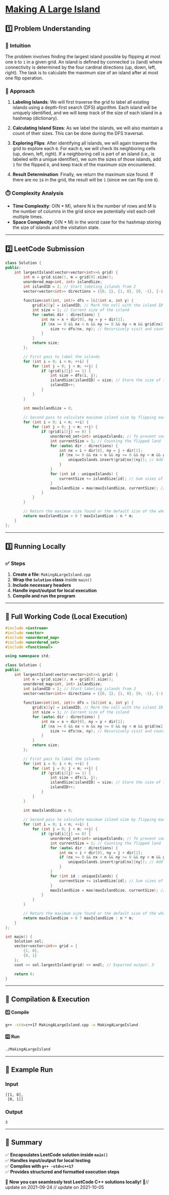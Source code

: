 # **[Making A Large Island](https://leetcode.com/problems/making-a-large-island/description/)**  

## **1️⃣ Problem Understanding**  
### **📌 Intuition**  
The problem involves finding the largest island possible by flipping at most one `0` to `1` in a given grid. An island is defined by connected `1`s (land) where connectivity is determined by the four cardinal directions (up, down, left, right). The task is to calculate the maximum size of an island after at most one flip operation.

### **🚀 Approach**  
1. **Labeling Islands**: We will first traverse the grid to label all existing islands using a depth-first search (DFS) algorithm. Each island will be uniquely identified, and we will keep track of the size of each island in a hashmap (dictionary).

2. **Calculating Island Sizes**: As we label the islands, we will also maintain a count of their sizes. This can be done during the DFS traversal.

3. **Exploring Flips**: After identifying all islands, we will again traverse the grid to explore each `0`. For each `0`, we will check its neighboring cells (up, down, left, right). If a neighboring cell is part of an island (i.e., is labeled with a unique identifier), we sum the sizes of those islands, add `1` for the flipped `0`, and keep track of the maximum size encountered.

4. **Result Determination**: Finally, we return the maximum size found. If there are no `1`s in the grid, the result will be `1` (since we can flip one `0`).

### **⏱️ Complexity Analysis**  
- **Time Complexity**: O(N * M), where N is the number of rows and M is the number of columns in the grid since we potentially visit each cell multiple times.
- **Space Complexity**: O(N * M) in the worst case for the hashmap storing the size of islands and the visitation state.

---  

## **2️⃣ LeetCode Submission**  
```cpp
class Solution {
public:
    int largestIsland(vector<vector<int>>& grid) {
        int n = grid.size(), m = grid[0].size();
        unordered_map<int, int> islandSize;
        int islandID = 2; // Start labeling islands from 2
        vector<vector<int>> directions = {{0, 1}, {1, 0}, {0, -1}, {-1, 0}};
        
        function<int(int, int)> dfs = [&](int x, int y) {
            grid[x][y] = islandID; // Mark the cell with the island ID
            int size = 1; // Current size of the island
            for (auto& dir : directions) {
                int nx = x + dir[0], ny = y + dir[1];
                if (nx >= 0 && nx < n && ny >= 0 && ny < m && grid[nx][ny] == 1) {
                    size += dfs(nx, ny); // Recursively visit and count
                }
            }
            return size;
        };

        // First pass to label the islands
        for (int i = 0; i < n; ++i) {
            for (int j = 0; j < m; ++j) {
                if (grid[i][j] == 1) {
                    int size = dfs(i, j);
                    islandSize[islandID] = size; // Store the size of this island
                    islandID++;
                }
            }
        }

        int maxIslandSize = 0;
        
        // Second pass to calculate maximum island size by flipping each 0
        for (int i = 0; i < n; ++i) {
            for (int j = 0; j < m; ++j) {
                if (grid[i][j] == 0) {
                    unordered_set<int> uniqueIslands; // To prevent counting the same island multiple times
                    int currentSize = 1; // Counting the flipped land
                    for (auto& dir : directions) {
                        int nx = i + dir[0], ny = j + dir[1];
                        if (nx >= 0 && nx < n && ny >= 0 && ny < m && grid[nx][ny] > 1) {
                            uniqueIslands.insert(grid[nx][ny]); // Add island ID
                        }
                    }
                    for (int id : uniqueIslands) {
                        currentSize += islandSize[id]; // Sum sizes of unique islands
                    }
                    maxIslandSize = max(maxIslandSize, currentSize); // Keep track of the largest size
                }
            }
        }

        // Return the maximum size found or the default size of the whole grid
        return maxIslandSize > 0 ? maxIslandSize : n * m;
    }
};
```  

---  

## **3️⃣ Running Locally**  
### **✅ Steps**  
1. **Create a file**: `MakingALargeIsland.cpp`  
2. **Wrap the `Solution` class** inside `main()`  
3. **Include necessary headers**  
4. **Handle input/output for local execution**  
5. **Compile and run the program**  

---  

## **📝 Full Working Code (Local Execution)**  
```cpp
#include <iostream>
#include <vector>
#include <unordered_map>
#include <unordered_set>
#include <functional>

using namespace std;

class Solution {
public:
    int largestIsland(vector<vector<int>>& grid) {
        int n = grid.size(), m = grid[0].size();
        unordered_map<int, int> islandSize;
        int islandID = 2; // Start labeling islands from 2
        vector<vector<int>> directions = {{0, 1}, {1, 0}, {0, -1}, {-1, 0}};
        
        function<int(int, int)> dfs = [&](int x, int y) {
            grid[x][y] = islandID; // Mark the cell with the island ID
            int size = 1; // Current size of the island
            for (auto& dir : directions) {
                int nx = x + dir[0], ny = y + dir[1];
                if (nx >= 0 && nx < n && ny >= 0 && ny < m && grid[nx][ny] == 1) {
                    size += dfs(nx, ny); // Recursively visit and count
                }
            }
            return size;
        };

        // First pass to label the islands
        for (int i = 0; i < n; ++i) {
            for (int j = 0; j < m; ++j) {
                if (grid[i][j] == 1) {
                    int size = dfs(i, j);
                    islandSize[islandID] = size; // Store the size of this island
                    islandID++;
                }
            }
        }

        int maxIslandSize = 0;
        
        // Second pass to calculate maximum island size by flipping each 0
        for (int i = 0; i < n; ++i) {
            for (int j = 0; j < m; ++j) {
                if (grid[i][j] == 0) {
                    unordered_set<int> uniqueIslands; // To prevent counting the same island multiple times
                    int currentSize = 1; // Counting the flipped land
                    for (auto& dir : directions) {
                        int nx = i + dir[0], ny = j + dir[1];
                        if (nx >= 0 && nx < n && ny >= 0 && ny < m && grid[nx][ny] > 1) {
                            uniqueIslands.insert(grid[nx][ny]); // Add island ID
                        }
                    }
                    for (int id : uniqueIslands) {
                        currentSize += islandSize[id]; // Sum sizes of unique islands
                    }
                    maxIslandSize = max(maxIslandSize, currentSize); // Keep track of the largest size
                }
            }
        }

        // Return the maximum size found or the default size of the whole grid
        return maxIslandSize > 0 ? maxIslandSize : n * m;
    }
};

int main() {
    Solution sol;
    vector<vector<int>> grid = {
        {1, 0},
        {0, 1}
    };
    cout << sol.largestIsland(grid) << endl; // Expected output: 3

    return 0;
}
```  

---  

## **🔧 Compilation & Execution**  
#### **1️⃣ Compile**  
```bash
g++ -std=c++17 MakingALargeIsland.cpp -o MakingALargeIsland
```  

#### **2️⃣ Run**  
```bash
./MakingALargeIsland
```  

---  

## **🎯 Example Run**  
### **Input**  
```
[[1, 0],
 [0, 1]]
```  
### **Output**  
```
3
```  

---  

## **📌 Summary**  
✅ **Encapsulates LeetCode solution inside `main()`**  
✅ **Handles input/output for local testing**  
✅ **Compiles with `g++ -std=c++17`**  
✅ **Provides structured and formatted execution steps**  

🚀 **Now you can seamlessly test LeetCode C++ solutions locally!** 🚀// update on 2021-09-24
// update on 2021-10-05
